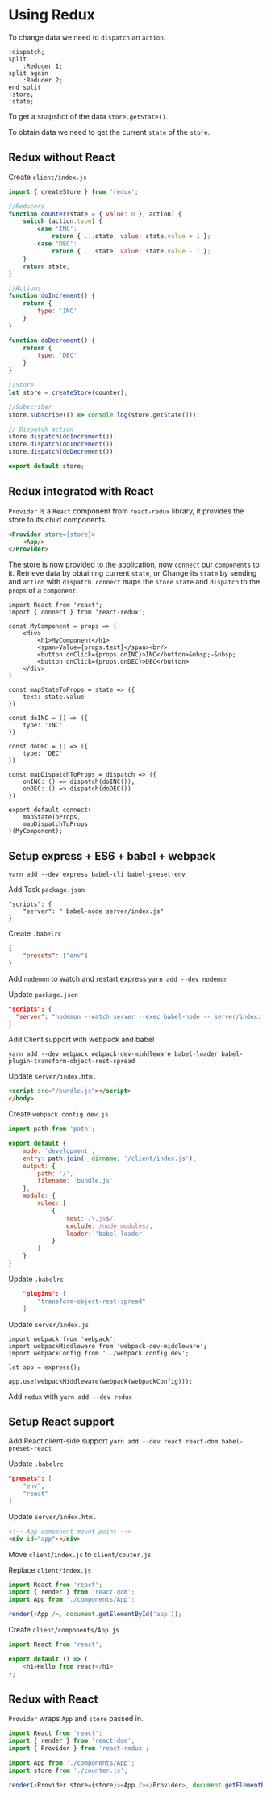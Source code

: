 # Using Redux
To change data we need to `dispatch` an `action`.

```plantuml
:dispatch;
split
    :Reducer 1;
split again 
    :Reducer 2;
end split
:store;
:state;
```

To get a snapshot of the data `store.getState()`.

To obtain data we need to get the current `state` of the `store`.

## Redux without React
Create `client/index.js`
```js
import { createStore } from 'redux';

//Reducers
function counter(state = { value: 0 }, action) {
    switch (action.type) {
        case 'INC':
            return { ...state, value: state.value + 1 };
        case 'DEC':
            return { ...state, value: state.value - 1 };
    }
    return state;
}

//Actions
function doIncrement() {
    return {
        type: 'INC'
    }
}

function doDecrement() {
    return {
        type: 'DEC'
    }
}

//Store
let store = createStore(counter);

//Subscriber
store.subscribe(() => console.log(store.getState()));

// Dispatch action
store.dispatch(doIncrement());
store.dispatch(doIncrement());
store.dispatch(doDecrement());

export default store;
```

## Redux integrated with React
`Provider` is a `React` component from `react-redux` library, it provides the store to its child components.

```html
<Provider store={store}>
    <App/>
</Provider>
```

The store is now provided to the application, now `connect` our `components` to it. Retrieve data by obtaining current `state`, or Change its `state` by sending and `action` with `dispatch`. `connect` maps the `store` `state` and `dispatch` to the `props` of a `component`.

```tsx
import React from 'react';
import { connect } from 'react-redux';

const MyComponent = props => (
    <div>
        <h1>MyComponent</h1>
        <span>Value={props.text}</span><br/>
        <button onClick={props.onINC}>INC</button>&nbsp;-&nbsp;
        <button onClick={props.onDEC}>DEC</button>
    </div>
)

const mapStateToProps = state => ({
    text: state.value
})

const doINC = () => ({
    type: 'INC'
})

const doDEC = () => ({
    type: 'DEC'
})

const mapDispatchToProps = dispatch => ({
    onINC: () => dispatch(doINC()),
    onDEC: () => dispatch(doDEC())
})

export default connect(
    mapStateToProps,
    mapDispatchToProps
)(MyComponent);
```

## Setup express + ES6 + babel + webpack
```
yarn add --dev express babel-cli babel-preset-env
```
Add Task `package.json`
```
"scripts": {
    "server": " babel-node server/index.js"
}
```
Create `.babelrc`
```json
{
    "presets": ["env"]
}
```

Add `nodemon` to watch and restart express
`yarn add --dev nodemon`

Update `package.json`
```json
"scripts": {
  "server": "nodemon --watch server --exec babel-node -- server/index.js"
}
```

Add Client support with webpack and babel

`yarn add --dev webpack webpack-dev-middleware babel-loader babel-plugin-transform-object-rest-spread`

Update `server/index.html`
```html
<script src="/bundle.js"></script>
</body>
```

Create `webpack.config.dev.js`
```js
import path from 'path';

export default {
    mode: 'development',
    entry: path.join(__dirname, '/client/index.js'),
    output: {
        path: '/',
        filename: 'bundle.js'
    },
    module: {
        rules: [
            {
                test: /\.js$/,
                exclude: /node_modules/,
                loader: 'babel-loader'
            }
        ]
    }
}
```

Update `.babelrc`
```json
    "plugins": [
        "transform-object-rest-spread"
    ]
```

Update `server/index.js`
```
import webpack from 'webpack';
import webpackMiddleware from 'webpack-dev-middleware';
import webpackConfig from '../webpack.config.dev';

let app = express();

app.use(webpackMiddleware(webpack(webpackConfig)));
```

Add `redux` with `yarn add --dev redux`

## Setup React support

Add React client-side support `yarn add --dev react react-dom babel-preset-react`

Update `.babelrc`
```json
"presets": [
    "env",
    "react"
]
```

Update `server/index.html`
```html
<!-- App component mount point -->
<div id="app"></div>
```

Move `client/index.js` to `client/couter.js`

Replace `client/index.js`
```js
import React from 'react';
import { render } from 'react-dom';
import App from './components/App';

render(<App />, document.getElementById('app'));
```

Create `client/components/App.js`
```js
import React from 'react';

export default () => (
    <h1>Hello from react</h1>
);
```

## Redux with React
`Provider` wraps `App` and `store` passed in.

```js
import React from 'react';
import { render } from 'react-dom';
import { Provider } from 'react-redux';

import App from './components/App';
import store from './counter.js';

render(<Provider store={store}><App /></Provider>, document.getElementById('app'));
```